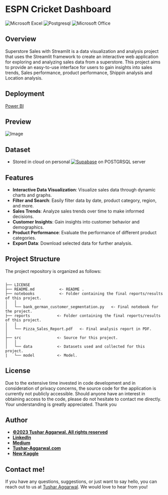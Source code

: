 # ESPN Cricket Dashboard

![Microsoft Excel](https://img.shields.io/badge/Microsoft_Excel-217346?style=for-the-badge&logo=microsoft-excel&logoColor=white)
![Postgresql](https://img.shields.io/badge/PostgreSQL-4169E1.svg?style=for-the-badge&logo=PostgreSQL&logoColor=white)
![Microsoft Office](https://img.shields.io/badge/Microsoft_Office-D83B01?style=for-the-badge&logo=microsoft-office&logoColor=white)

## Overview

Superstore Sales with Streamlit is a data visualization and analysis project that uses the Streamlit framework to create an interactive web application for exploring and analyzing sales data from a superstore. This project aims to provide an easy-to-use interface for users to gain insights into sales trends, Sales performance, product performance, Shippin analysis and Location analysis.

## Deployment
[Power BI](https://app.powerbi.com/links/c5dQtEafKS?ctid=d6b133e3-eec7-4dbd-93ff-cb50b1d6dad2&pbi_source=linkShare&bookmarkGuid=942874be-11b1-4e31-8527-124a62ad7f48)



## Preview

![Image](https://github.com/user-attachments/assets/1dc6d4e8-53df-44d9-866b-f1e1caf038f4)

## Dataset
- Stored in cloud on personal <a href="https://www.linkedin.com/in/tusharaggarwalinseec/">![Supabase](https://img.shields.io/badge/Supabase-3FCF8E.svg?style=for-the-badge&logo=Supabase&logoColor=white)</a> on POSTGRSQL server

## Features

- **Interactive Data Visualization**: Visualize sales data through dynamic charts and graphs.
- **Filter and Search**: Easily filter data by date, product category, region, and more.
- **Sales Trends**: Analyze sales trends over time to make informed decisions.
- **Customer Insights**: Gain insights into customer behavior and demographics.
- **Product Performance**: Evaluate the performance of different product categories.
- **Export Data**: Download selected data for further analysis.

## Project Structure

The project repository is organized as follows:

```

├── LICENSE
├── README.md           <- README .
├── notebooks           <- Folder containing the final reports/results of this project.
│   │
│   └── bank_german_customer_segmentation.py   <- Final notebook for the project.
├── reports            <- Folder containing the final reports/results of this project.
│   │
│   └── Pizza_Sales_Report.pdf   <- Final analysis report in PDF.
│   
├── src                <- Source for this project.
│   │
│   └── data           <- Datasets used and collected for this project.
|   └── model          <- Model.
```
## License

Due to the extensive time invested in code development and in consideration of privacy concerns, the source code for the application is currently not publicly accessible. Should anyone have an interest in obtaining access to the code, please do not hesitate to contact me directly. Your understanding is greatly appreciated. Thank you

## Author
- <ins><b>©2023 Tushar Aggarwal. All rights reserved</b></ins>
- <b>[LinkedIn](https://www.linkedin.com/in/tusharaggarwalinseec/)</b>
- <b>[Medium](https://medium.com/@tushar_aggarwal)</b> 
- <b>[Tushar-Aggarwal.com](https://www.tushar-aggarwal.com/)</b>
- <b>[New Kaggle](https://www.kaggle.com/tagg27)</b> 

## Contact me!
If you have any questions, suggestions, or just want to say hello, you can reach out to us at [Tushar Aggarwal](mailto:info@tushar-aggarwal.com). We would love to hear from you!




